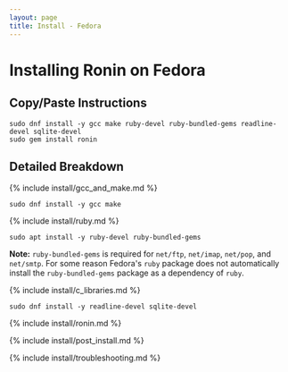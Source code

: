 ```yaml
---
layout: page
title: Install - Fedora
---
```


# Installing Ronin on Fedora

## Copy/Paste Instructions

```shell
sudo dnf install -y gcc make ruby-devel ruby-bundled-gems readline-devel sqlite-devel
sudo gem install ronin
```

## Detailed Breakdown

{% include install/gcc_and_make.md %}

```shell
sudo dnf install -y gcc make
```

{% include install/ruby.md %}

```shell
sudo apt install -y ruby-devel ruby-bundled-gems
```

**Note:** `ruby-bundled-gems` is required for `net/ftp`, `net/imap`, `net/pop`, and `net/smtp`. For some reason Fedora's `ruby` package does not automatically
install the `ruby-bundled-gems` package as a dependency of `ruby`.

{% include install/c_libraries.md %}

```shell
sudo dnf install -y readline-devel sqlite-devel
```

{% include install/ronin.md %}

{% include install/post_install.md %}

{% include install/troubleshooting.md %}
